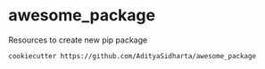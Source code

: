 # awesome_package
Resources to create new pip package

```
cookiecutter https://github.com/AdityaSidharta/awesome_package
```